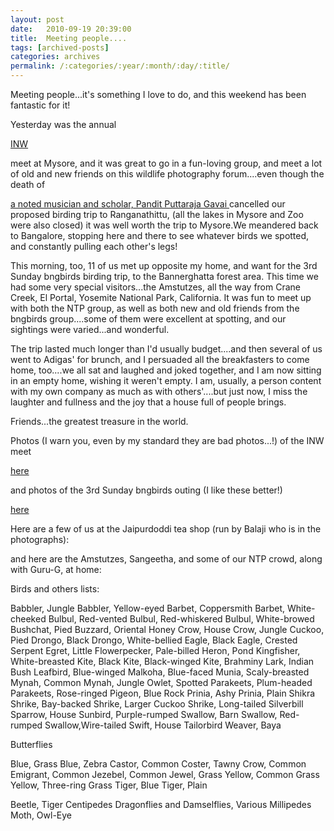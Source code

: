 ```yaml
---
layout: post
date:	2010-09-19 20:39:00
title:  Meeting people....
tags: [archived-posts]
categories: archives
permalink: /:categories/:year/:month/:day/:title/
---
```

Meeting people...it's something I love to do, and this weekend has been fantastic for it! 

Yesterday was the annual

<a href="http://www.indianaturewatch.in"> INW </a>

meet at Mysore, and it was great to go in a fun-loving group, and meet a lot of old and new friends on this wildlife photography forum....even though the death of 

<a href="http://www.hindu.com/2010/09/18/stories/2010091858430600.htm">a noted musician and scholar, Pandit Puttaraja Gavai </a>
 cancelled our proposed birding trip to Ranganathittu, (all the lakes in Mysore and Zoo were also closed)  it was well worth the trip to Mysore.We meandered back to Bangalore, stopping here and there to see whatever birds we spotted, and constantly pulling each other's legs!

This morning, too, 11 of us met up opposite my home, and want for the 3rd Sunday bngbirds birding trip, to the Bannerghatta forest area. This time we had some very special visitors...the Amstutzes, all the way from Crane Creek, El Portal, Yosemite National Park, California. It was fun to meet up with both the NTP group, as well as both new and old friends from the bngbirds group....some of them were excellent at spotting, and our sightings were varied...and wonderful. 

The trip lasted much longer than I'd usually budget....and then several of us went to Adigas' for brunch, and I persuaded all the breakfasters to come home, too....we all sat and laughed and joked together, and I am now sitting in an empty home, wishing it weren't empty. I am, usually, a person content with my own company as much as with others'....but just now, I miss the laughter and fullness and the joy that a house full of people brings.

Friends...the greatest treasure in the world. 

Photos (I warn you, even by my standard they are bad photos...!) of the INW meet

<a href="http://picasaweb.google.com/mohandeepa/InwMeet190910#"> here </a>

and photos of the 3rd Sunday bngbirds outing (I like these better!)


<a href="http://picasaweb.google.com/mohandeepa/3rdSundayBngbirdsOutingJaipurdoddi190910#"> here </a>

Here are a few of us at the Jaipurdoddi tea shop (run by Balaji who is in the photographs):

<lj-embed id="493"/>

and here are the Amstutzes, Sangeetha, and some of our NTP crowd, along with Guru-G, at home:



<lj-embed id="494"/>

Birds and others lists:



Babbler, Jungle
Babbler, Yellow-eyed
Barbet, Coppersmith
Barbet, White-cheeked
Bulbul, Red-vented
Bulbul, Red-whiskered
Bulbul, White-browed
Bushchat, Pied
Buzzard, Oriental Honey
Crow, House
Crow, Jungle
Cuckoo, Pied
Drongo, Black
Drongo, White-bellied
Eagle, Black
Eagle, Crested Serpent
Egret, Little
Flowerpecker, Pale-billed
Heron, Pond
Kingfisher, White-breasted
Kite, Black
Kite, Black-winged
Kite, Brahminy
Lark, Indian Bush
Leafbird, Blue-winged
Malkoha, Blue-faced
Munia, Scaly-breasted
Mynah, Common
Mynah, Jungle
Owlet, Spotted
Parakeets, Plum-headed
Parakeets, Rose-ringed
Pigeon, Blue Rock
Prinia, Ashy
Prinia, Plain
Shikra
Shrike, Bay-backed
Shrike, Larger Cuckoo
Shrike, Long-tailed
Silverbill
Sparrow, House
Sunbird, Purple-rumped
Swallow, Barn
Swallow, Red-rumped
Swallow,Wire-tailed
Swift, House
Tailorbird
Weaver, Baya

Butterflies

Blue, Grass
Blue, Zebra
Castor, Common
Coster, Tawny
Crow, Common
Emigrant, Common
Jezebel, Common
Jewel, Grass
Yellow, Common Grass
Yellow, Three-ring Grass
Tiger, Blue
Tiger, Plain


Beetle, Tiger
Centipedes
Dragonflies and Damselflies, Various
Millipedes
Moth, Owl-Eye
